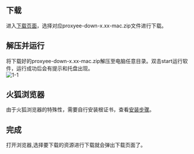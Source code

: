 ## 下载
进入[下载页面](https://github.com/monkeyWie/proxyee-down/releases)，选择对应proxyee-down-x.xx-mac.zip文件进行下载。  
## 解压并运行
将下载好的proxyee-down-x.xx-mac.zip解压至电脑任意目录。双击start运行软件，运行成功后会有提示和托盘出现。  
![1-1](https://github.com/monkeyWie/proxyee-down/raw/master/.guide/windows/imgs/1-1.png)
## 火狐浏览器
由于火狐浏览器的特殊性，需要自行安装根证书，查看[安装步骤](https://github.com/monkeyWie/proxyee-down/blob/master/.guide/common/firefox-ca/read.md)。
## 完成
打开浏览器,选择要下载的资源进行下载就会弹出下载页面了。    